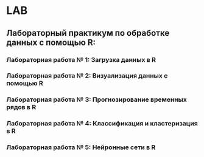 # LAB

## Лабораторный практикум по обработке данных с помощью R:

### Лабораторная работа № 1: Загрузка данных в R

### Лабораторная работа № 2: Визуализация данных c помощью R

### Лабораторная работа № 3: Прогнозирование временных рядов в R

### Лабораторная работа № 4: Классификация и кластеризация в R

### Лабораторная работа № 5: Нейронные сети в R


